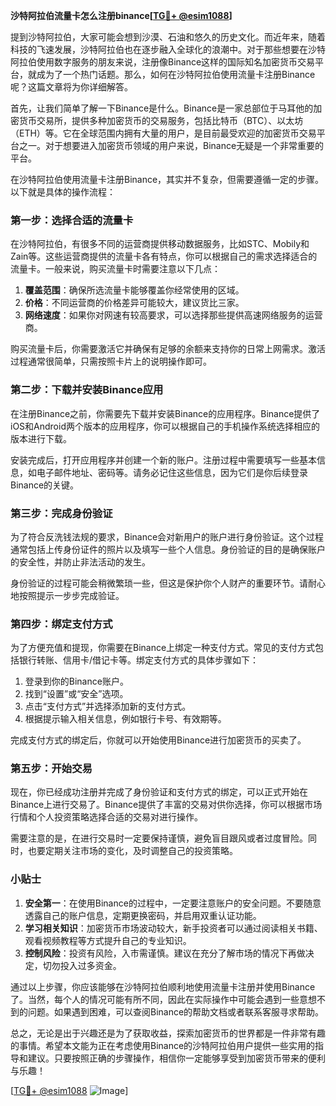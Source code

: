 **沙特阿拉伯流量卡怎么注册binance[[TG💪+ @esim1088](https://t.me/s/esim1088)]**

提到沙特阿拉伯，大家可能会想到沙漠、石油和悠久的历史文化。而近年来，随着科技的飞速发展，沙特阿拉伯也在逐步融入全球化的浪潮中。对于那些想要在沙特阿拉伯使用数字服务的朋友来说，注册像Binance这样的国际知名加密货币交易平台，就成为了一个热门话题。那么，如何在沙特阿拉伯使用流量卡注册Binance呢？这篇文章将为你详细解答。

首先，让我们简单了解一下Binance是什么。Binance是一家总部位于马耳他的加密货币交易所，提供多种加密货币的交易服务，包括比特币（BTC）、以太坊（ETH）等。它在全球范围内拥有大量的用户，是目前最受欢迎的加密货币交易平台之一。对于想要进入加密货币领域的用户来说，Binance无疑是一个非常重要的平台。

在沙特阿拉伯使用流量卡注册Binance，其实并不复杂，但需要遵循一定的步骤。以下就是具体的操作流程：

### 第一步：选择合适的流量卡

在沙特阿拉伯，有很多不同的运营商提供移动数据服务，比如STC、Mobily和Zain等。这些运营商提供的流量卡各有特点，你可以根据自己的需求选择适合的流量卡。一般来说，购买流量卡时需要注意以下几点：

1. **覆盖范围**：确保所选流量卡能够覆盖你经常使用的区域。
2. **价格**：不同运营商的价格差异可能较大，建议货比三家。
3. **网络速度**：如果你对网速有较高要求，可以选择那些提供高速网络服务的运营商。

购买流量卡后，你需要激活它并确保有足够的余额来支持你的日常上网需求。激活过程通常很简单，只需按照卡片上的说明操作即可。

### 第二步：下载并安装Binance应用

在注册Binance之前，你需要先下载并安装Binance的应用程序。Binance提供了iOS和Android两个版本的应用程序，你可以根据自己的手机操作系统选择相应的版本进行下载。

安装完成后，打开应用程序并创建一个新的账户。注册过程中需要填写一些基本信息，如电子邮件地址、密码等。请务必记住这些信息，因为它们是你后续登录Binance的关键。

### 第三步：完成身份验证

为了符合反洗钱法规的要求，Binance会对新用户的账户进行身份验证。这个过程通常包括上传身份证件的照片以及填写一些个人信息。身份验证的目的是确保账户的安全性，并防止非法活动的发生。

身份验证的过程可能会稍微繁琐一些，但这是保护你个人财产的重要环节。请耐心地按照提示一步步完成验证。

### 第四步：绑定支付方式

为了方便充值和提现，你需要在Binance上绑定一种支付方式。常见的支付方式包括银行转账、信用卡/借记卡等。绑定支付方式的具体步骤如下：

1. 登录到你的Binance账户。
2. 找到“设置”或“安全”选项。
3. 点击“支付方式”并选择添加新的支付方式。
4. 根据提示输入相关信息，例如银行卡号、有效期等。

完成支付方式的绑定后，你就可以开始使用Binance进行加密货币的买卖了。

### 第五步：开始交易

现在，你已经成功注册并完成了身份验证和支付方式的绑定，可以正式开始在Binance上进行交易了。Binance提供了丰富的交易对供你选择，你可以根据市场行情和个人投资策略选择合适的交易对进行操作。

需要注意的是，在进行交易时一定要保持谨慎，避免盲目跟风或者过度冒险。同时，也要定期关注市场的变化，及时调整自己的投资策略。

### 小贴士

1. **安全第一**：在使用Binance的过程中，一定要注意账户的安全问题。不要随意透露自己的账户信息，定期更换密码，并启用双重认证功能。
2. **学习相关知识**：加密货币市场波动较大，新手投资者可以通过阅读相关书籍、观看视频教程等方式提升自己的专业知识。
3. **控制风险**：投资有风险，入市需谨慎。建议在充分了解市场的情况下再做决定，切勿投入过多资金。

通过以上步骤，你应该能够在沙特阿拉伯顺利地使用流量卡注册并使用Binance了。当然，每个人的情况可能有所不同，因此在实际操作中可能会遇到一些意想不到的问题。如果遇到困难，可以查阅Binance的帮助文档或者联系客服寻求帮助。

总之，无论是出于兴趣还是为了获取收益，探索加密货币的世界都是一件非常有趣的事情。希望本文能为正在考虑使用Binance的沙特阿拉伯用户提供一些实用的指导和建议。只要按照正确的步骤操作，相信你一定能够享受到加密货币带来的便利与乐趣！

[[TG💪+ @esim1088](https://t.me/s/esim1088) ![Image](https://i.postimg.cc/4NQfJmqS/Snipaste-2025-05-13-00-14-12.png)]